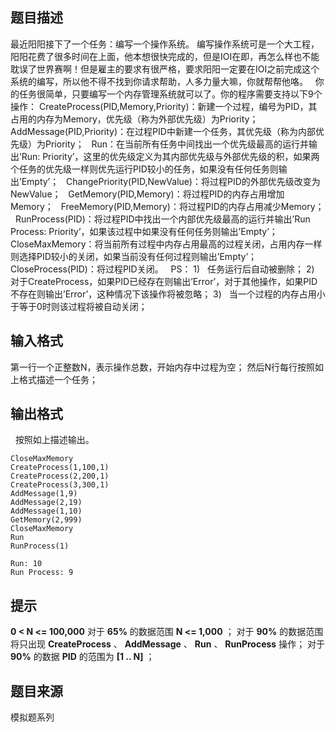 


## 题目描述
最近阳阳接下了一个任务：编写一个操作系统。
编写操作系统可是一个大工程，阳阳花费了很多时间在上面，他本想很快完成的，但是IOI在即，再怎么样也不能耽误了世界赛啊！但是雇主的要求有很严格，要求阳阳一定要在IOI之前完成这个系统的编写，所以他不得不找到你请求帮助，人多力量大嘛，你就帮帮他咯。
 
你的任务很简单，只要编写一个内存管理系统就可以了。你的程序需要支持以下9个操作：
CreateProcess(PID,Memory,Priority)：新建一个过程，编号为PID，其占用的内存为Memory，优先级（称为外部优先级）为Priority；
 
AddMessage(PID,Priority)：在过程PID中新建一个任务，其优先级（称为内部优先级）为Priority；
 
Run：在当前所有任务中间找出一个优先级最高的运行并输出’Run: Priority’，这里的优先级定义为其内部优先级与外部优先级的积，如果两个任务的优先级一样则优先运行PID较小的任务，如果没有任何任务则输出’Empty’；
 
ChangePriority(PID,NewValue)：将过程PID的外部优先级改变为NewValue；
 
GetMemory(PID,Memory)：将过程PID的内存占用增加Memory；
 
FreeMemory(PID,Memory)：将过程PID的内存占用减少Memory；
 
RunProcess(PID)：将过程PID中找出一个内部优先级最高的运行并输出’Run Process: Priority’，如果该过程中如果没有任何任务则输出’Empty’；
 
CloseMaxMemory：将当前所有过程中内存占用最高的过程关闭，占用内存一样则选择PID较小的关闭，如果当前没有任何过程则输出’Empty’；
 
CloseProcess(PID)：将过程PID关闭。
 
PS：
1)   任务运行后自动被删除；
2)   对于CreateProcess，如果PID已经存在则输出’Error’，对于其他操作，如果PID不存在则输出’Error’，这种情况下该操作将被忽略；
3)   当一个过程的内存占用小于等于0时则该过程将被自动关闭；
 
## 输入格式
第一行一个正整数N，表示操作总数，开始内存中过程为空；
然后N行每行按照如上格式描述一个任务；
 
## 输出格式
 
按照如上描述输出。

```input111
CloseMaxMemory
CreateProcess(1,100,1)
CreateProcess(2,200,1)
CreateProcess(3,300,1)
AddMessage(1,9)
AddMessage(2,19)
AddMessage(1,10)
GetMemory(2,999)
CloseMaxMemory
Run
RunProcess(1)

```

```output1Empty
Run: 10
Run Process: 9
```

## 提示
**0 < N <= 100,000** 
对于 **65%** 的数据范围 **N <= 1,000** ；
对于 **90%** 的数据范围将只出现 **CreateProcess** 、 **AddMessage** 、 **Run** 、 **RunProcess** 操作；
对于 **90%** 的数据 **PID** 的范围为 **[1 .. N]** ；
## 题目来源
模拟题系列


